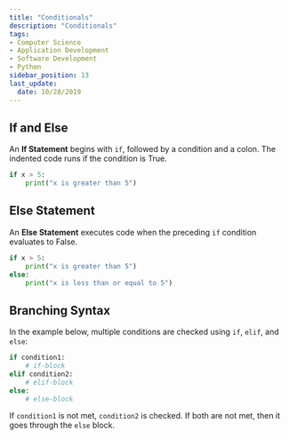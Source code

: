 ```yaml
---
title: "Conditionals"
description: "Conditionals"
tags: 
- Computer Science
- Application Development
- Software Development
- Python
sidebar_position: 13
last_update:
  date: 10/28/2019
---
```




## If and Else

An **If Statement** begins with `if`, followed by a condition and a colon. The indented code runs if the condition is True.

```python
if x > 5:
    print("x is greater than 5")
```

## Else Statement

An **Else Statement** executes code when the preceding `if` condition evaluates to False.

```python
if x > 5:
    print("x is greater than 5")
else:
    print("x is less than or equal to 5")
```

## Branching Syntax

In the example below, multiple conditions are checked using `if`, `elif`, and `else`:

```python
if condition1:
    # if-block
elif condition2:
    # elif-block
else:
    # else-block
```

If `condition1` is not met, `condition2` is checked. If both are not met, then it goes through the `else` block.
